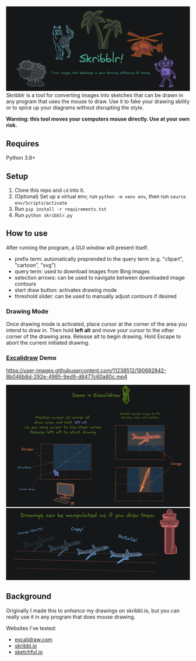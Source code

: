![](readme_content/skribblr_header.png)
Skribblr is a tool for converting images into sketches that can be drawn in any program that uses the mouse to draw. Use it to fake your drawing ability or to spice up your diagrams without disrupting the style. 

**Warning: this tool moves your computers mouse directly. Use at your own risk.** 

## Requires
Python 3.8+

## Setup
1. Clone this repo and `cd` into it.
2. (Optional) Set up a virtual env; run `python -m venv env`, then run `source env/Scripts/activate`
3. Run `pip install -r requirements.txt`
4. Run `python skribblr.py`

## How to use
After running the program, a GUI window will present itself. 

- prefix term: automatically preprended to the query term (e.g. "clipart", "cartoon", "svg")
- query term: used to download images from Bing images
- selection arrows: can be used to navigate between downloaded image contours
- start draw button: activates drawing mode
- threshold slider: can be used to manually adjust contours if desired

### Drawing Mode
Once drawing mode is activated, place cursor at the corner of the area you intend to draw in. Then hold **left alt** and move your cursor to the other corner of the drawing area. Release alt to begin drawing. Hold Escape to abort the current initiated drawing.

### [Excalidraw](https://excalidraw.com/) Demo

https://user-images.githubusercontent.com/11238512/190692842-8b046b8d-292e-4985-9ed9-d8477c60a80c.mp4

![](readme_content/skribblr_demo_0.png)
![](readme_content/skribblr_demo_1.png)

## Background
Originally I made this to *enhance* my drawings on skribbl.io, but you can really use it in any program that does mouse drawing.

Websites I've tested:
- [excalidraw.com](https://excalidraw.com)
- [skribbl.io](https://skribbl.io)
- [sketchful.io](https://sketchful.io)
